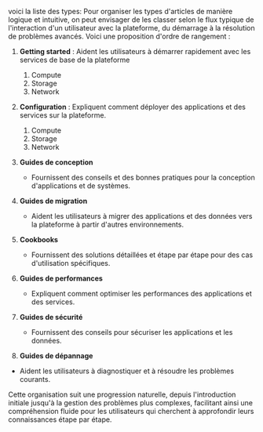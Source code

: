 voici la liste des types: Pour organiser les types d'articles de manière logique et intuitive, on peut envisager de les classer selon le flux typique de l'interaction d'un utilisateur avec la plateforme, du démarrage à la résolution de problèmes avancés. Voici une proposition d'ordre de rangement :

1. **Getting started** : Aident les utilisateurs à démarrer rapidement avec les services de base de la plateforme
   1. Compute
   2. Storage
   3. Network


2. **Configuration** : Expliquent comment déployer des applications et des services sur la plateforme.
   1. Compute
   2. Storage
   3. Network

5. **Guides de conception**
   - Fournissent des conseils et des bonnes pratiques pour la conception d'applications et de systèmes.

6. **Guides de migration**
   - Aident les utilisateurs à migrer des applications et des données vers la plateforme à partir d'autres environnements.

7. **Cookbooks**
   - Fournissent des solutions détaillées et étape par étape pour des cas d'utilisation spécifiques.

8. **Guides de performances**
   - Expliquent comment optimiser les performances des applications et des services.

9. **Guides de sécurité**
   - Fournissent des conseils pour sécuriser les applications et les données.

10. **Guides de dépannage**
   - Aident les utilisateurs à diagnostiquer et à résoudre les problèmes courants.

Cette organisation suit une progression naturelle, depuis l'introduction initiale jusqu'à la gestion des problèmes plus complexes, facilitant ainsi une compréhension fluide pour les utilisateurs qui cherchent à approfondir leurs connaissances étape par étape.
